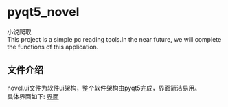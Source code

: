 # pyqt5_novel
小说爬取<br>
This project is a simple pc reading tools.In the near future, we will complete the functions of this application.
## 文件介绍
novel.ui文件为软件ui架构，整个软件架构由pyqt5完成，界面简洁易用。<br>
具体界面如下:
[界面](src/ui.png)

